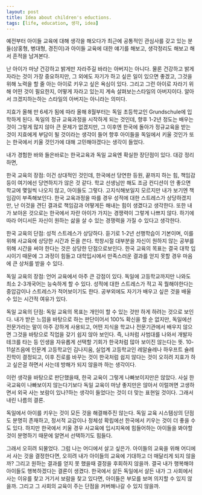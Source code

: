 ```yaml
---
layout: post
title: Idea about children's eductions.
tags: [life, education, 생각, idea]
---
```

예전부터 아이들 교육에 대해 생각을 해오다가 최근에 공통적인 관심사를 갖고 있는 분들(상홍형, 병대형, 경진이)과 아이들 교육에 대한 얘기를 해보고, 생각정리도 해보고 해서 흔적을 남겨본다.

난 아이가 마냥 건강하고 밝게만 자라주길 바라는 아버지는 아니다. 물론 건강하고 밝게 자라는 것이 가장 중요하지만, 그 외에도 자기가 하고 싶은 일이 있으면 좋겠고, 그것을 위해 노력을 할 줄 아는 아이로 키우고 싶은 욕심이 있다. 그리고 그런 아이로 자라기 위해 어떤 것이 필요한지, 어떻게 자라고 있는지 계속 살펴보는스타일의 아버지이다. 알아서 크겠지하는하는 스타일의 아버지는 아니라는 의미다.

지효가 올해 만 6세가 됨에 따라 올해 8월부터는 독일 초등학교인 Grundschule에 입학하게 된다.  독일의 정규 교육과정을 시작하게 되는 것인데, 향후 1-2년 정도는 배우는 것이 그렇게 많지 않아 큰 문제가 없겠지만, 그 이후엔 한국에 돌아가 정규교육을 받는 것이 지효에게 부담이 될 것이라는 생각이 들어 향후 아이들을 독일에서 키울 것인가 또는 한국에서 키울 것인가에 대해 고민해야겠다는 생각이 들었다.

내가 경험한 바와 들은바로는 한국교육과 독일 교육엔 확실한 장단점이 있다. 대강 정리하면,

한국 교육의 장점: 이건 상대적인 것인데, 한국에선 당연한 등원, 끝까지 하는 힘, 책임감 등이 여기에선 당연하지가 않은 것 같다. 학교 선생님만 해도 조금 컨디션이 안 좋으면 학교에 몇일씩 나오지 않고, 아이들도 그렇다. 고지식해보일지 모르지만 내가 보기엔 책임감이 부족해보인다. 한국 교육과정을 따를 경우 성적에 대한 스트레스가 상당하겠지만, 난 이것을 견딘 결과로 책임감과 어떻게든 해내는 힘이 생겼다고 생각한다. 또한 내가 보아온 것으로는 한국에서 자란 아이가 가지는 경쟁력이 그렇게 나쁘지 않다. 하기에 따라 어디서든 자신이 원하는 삶을 살 수 있는 경쟁력을 가질 수 있다고 생각한다.

한국 교육의 단점: 성적 스트레스가 상당하다. 듣기로 1-2년 선행학습이 기본이며, 이를 위해 사교육에 상당한 시간과 돈을 쓴다. 학창시절 대부분을 자신이 원하지 않는 공부를 위해 시간을 써야 한다는 것은 상당한 단점으로보인다. 한국 교육의 목표는 결국 대학 입시이기 때문에 그 과정이 힘들고 대학입시에서 만족스러운 결과를 얻지 못할 경우 마음에 큰 상처를 받을 수 있다.

독일 교육의 장점: 언어 교육에서 아주 큰 강점이 있다. 독일에 고등학교까지만 나와도 최소 2-3개국어는 능숙하게 할 수 있다. 성적에 대한 스트레스가 적고 꼭 뭘해야한다는 중압감이나 스트레스가 적어보이기도 한다. 공부외에도 자기가 배우고 싶은 것을 배울 수 있는 시간적 여유가 있다.

독일 교육의 단점: 독일 교육의 목표는 개인이 할 수 있는 것만 하게 하려는 것으로 보인다. 내가 받은 느낌을 바탕으로 하는 판단이어서 100% 확신을 할 순 없지만, 독일에선 전문가라는 말이 아주 강하게 사용되고, 어떤 지식을 학교나 전문기관에서 배우지 않으면 그것을 바탕으로 직업을 갖기 쉽지 않아 보인다. 즉, 나처럼 사범대를 나와서 개발자 테크를 타는 등 인생을 자유롭게 선택할 기회가 한국처럼 많아 보이진 않는다는 뜻. 10-11살즈음에 인문계 고등학교인 김나지움, 실업계 고등학교인 레알슐레나 하우프트 슐레 진학이 결정되고, 이후 진로를 바꾸는 것이 한국처럼 쉽지 않다는 것이 오히려 지효가 하고 싶은걸 하면서 사는데 방해가 되지 않을까 하는 생각이다.

이런 생각을 바탕으로 판단했을때, 한국 교육이 그렇게 나빠보이지만은 않았다. 사실 한국교육이 나빠보이지 않는다기보다 독일 교육이 마냥 좋지만은 않아서 이럴꺼면 고생하면서 외국 사는 보람이 있나?하는 생각이 들었다는 것이 더 맞는 표현일 것이다.  그래서 내린 나름의 결론.

독일에서 아이를 키우는 것이 모든 것을 해결해주진 않는다. 독일 교육 시스템상의 단점도 분명히 존재하고, 정서적 교감이나 정체성 확립에선 한국에서 키우는 것이 더 좋을 수도 있다. 하지만 한국에서 키울 경우 사교육에 입시지옥에 힘들어하는 아이들을 봐야할 것이 분명하기 때문에 알면서 선택하기도 힘들다.

그래서 오히려 되물었다. 그럼 나는 어디에서 살고 싶은가. 아이들의 교육을 위해 어디에서 사는 것을 결정한다면, 오히려 내가 아이들의 교육에 기대하고 더 매달리게 되지 않을까? 그리고 원하는 결과를 얻지 못 했을때 결정을 후회하지 않을까. 결국 내가 행복해야 아이들도 행복하겠다는 결론이 생겼다. 한국에서 살든 독일에서 살든 내가 그 사회에서 사는 이유를 찾고 거기서 보람을 찾고 있다면, 아이들은 부모를 보며 의지할 수 있지 않을까. 그리고 그 사회의 교육이 주는 단점을 커버해나갈 수 있지 않을까.

